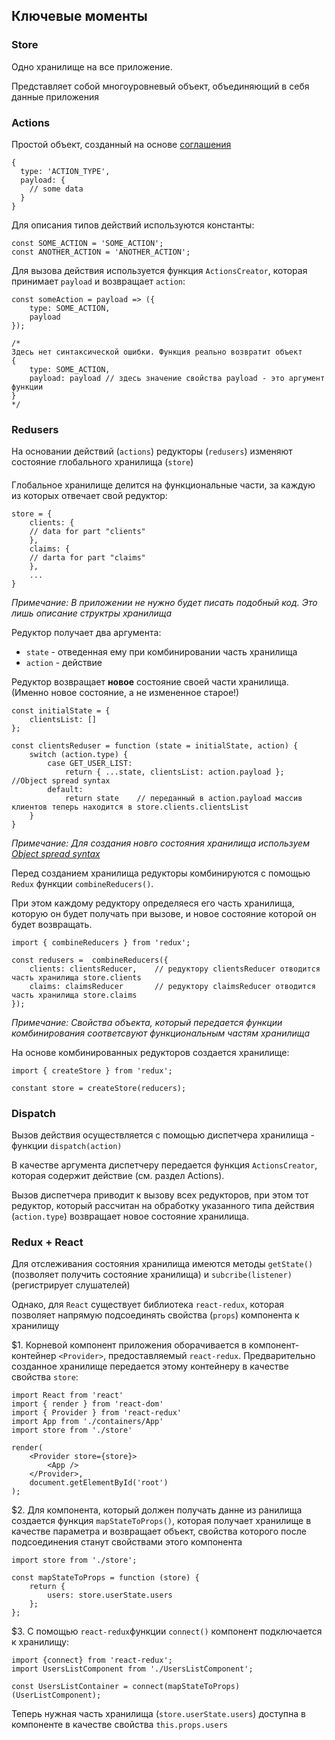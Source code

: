 ## Ключевые моменты

### Store

Одно хранилище на все приложение.

Представляет собой многоуровневый объект, объединяющий в себя данные приложения

### Actions

Простой объект, созданный на основе [соглашения](https://github.com/acdlite/flux-standard-action)

```
{
  type: 'ACTION_TYPE',
  payload: {
    // some data  
  }
}
```

Для описания типов действий используются константы:

```
const SOME_ACTION = 'SOME_ACTION';
const ANOTHER_ACTION = 'ANOTHER_ACTION';
```

Для вызова действия используется функция `ActionsCreator`, которая принимает `payload` и возвращает `action`:

```
const someAction = payload => ({
    type: SOME_ACTION,
    payload
});

/* 
Здесь нет синтаксической ошибки. Функция реально возвратит объект
{
    type: SOME_ACTION,
    payload: payload // здесь значение свойства payload - это аргумент функции
}   
*/
```

### Redusers

На основании действий (`actions`) редукторы (`redusers`) изменяют состояние глобального хранилища (`store`)

#### 

Глобальное хранилище делится на функциональные части, за каждую из которых отвечает свой редуктор:

```
store = {
    clients: {
    // data for part "clients"
    },
    claims: {
    // darta for part "claims"
    },
    ...
}
```
*Примечание: В приложении не нужно будет писать подобный код. Это лишь описание структры хранилища*

Редуктор получает два аргумента:
 - `state` - отведенная ему при комбинировании часть хранилища
 - `action` - действие
  
Редуктор возвращает **новое** состояние своей части хранилища. (Именно новое состояние, а не измененное старое!)

```
const initialState = {
    clientsList: []
};

const clientsReduser = function (state = initialState, action) {
    switch (action.type) {
        case GET_USER_LIST:
            return { ...state, clientsList: action.payload };  //Object spread syntax
        default:
            return state    // переданный в action.payload массив клиентов теперь находится в store.clients.clientsList
    }
}
```
*Примечание: Для создания новго состояния хранилища используем [Object spread syntax](https://github.com/sebmarkbage/ecmascript-rest-spread)*

Перед созданием хранилища редукторы комбинируются с помощью `Redux` функции `combineReducers()`.

При этом каждому редуктору определяеся его часть хранилища, которую он будет получать при вызове, и новое состояние которой он будет возвращать.

```
import { combineReducers } from 'redux';

const redusers =  combineReducers({
    clients: clientsReducer,    // редуктору clientsReducer отводится часть хранилища store.clients
    claims: claimsReducer       // редуктору claimsReducer отводится часть хранилища store.claims
});
```
*Примечание: Свойства объекта, который передается функции комбинирования соответсвуют функциональным частям хранилища* 

На основе комбинированных редукторов создается хранилище:

```
import { createStore } from 'redux';

constant store = createStore(reducers);
```

### Dispatch

Вызов действия осуществляется с помощью диспетчера хранилища - функции `dispatch(action)`

В качестве аргумента диспетчеру передается функция `ActionsCreator`, которая содержит действие (см. раздел Actions).

Вызов диспетчера приводит к вызову всех редукторов, при этом тот редуктор, который рассчитан на обработку указанного типа действия (`action.type`) возвращает новое состояние хранилища.

### Redux + React

Для отслеживания состояния хранилища имеются методы `getState()` (позволяет получить состояние хранилища) и `subcribe(listener)` (регистрирует слушателей)

Однако, для `React` существует библиотека `react-redux`, которая позволяет напрямую подсоединять свойства (`props`) компонента к хранилищу
 
$1. Корневой компонент приложения оборачивается в компонент-контейнер `<Provider>`, предоставляемый `react-redux`. 
Предварительно созданное хранилище передается этому контейнеру в качестве свойства `store`:

```
import React from 'react'
import { render } from 'react-dom'
import { Provider } from 'react-redux'
import App from './containers/App'
import store from './store'

render(
    <Provider store={store}>
        <App />
    </Provider>,
    document.getElementById('root')
);
```

$2. Для компонента, который должен получать данне из ранилища создается функция `mapStateToProps()`, которая получает хранилище в качестве параметра и возвращает объект, свойства которого после подсоединения станут свойствами этого компонента

```
import store from './store';
 
const mapStateToProps = function (store) {
    return {
        users: store.userState.users
    };
};
```
 
$3. С помощью `react-redux`функции `connect()` компонент подключается к хранилищу:

```
import {connect} from 'react-redux';
import UsersListComponent from './UsersListComponent';

const UsersListContainer = connect(mapStateToProps)(UserListComponent);
```

Теперь нужная часть хранилища (`store.userState.users`) доступна в компоненте в качестве свойства `this.props.users`

